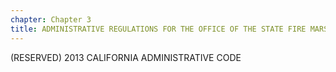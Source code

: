 ```yaml
---
chapter: Chapter 3
title: ADMINISTRATIVE REGULATIONS FOR THE OFFICE OF THE STATE FIRE MARSHAL (SFM)
---
```


(RESERVED)
2013 CALIFORNIA ADMINISTRATIVE CODE
